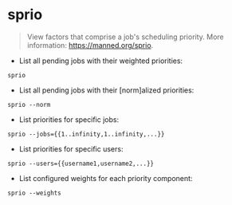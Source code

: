 # sprio

> View factors that comprise a job's scheduling priority.
> More information: <https://manned.org/sprio>.

- List all pending jobs with their weighted priorities:

`sprio`

- List all pending jobs with their [norm]alized priorities:

`sprio --norm`

- List priorities for specific jobs:

`sprio --jobs={{1..infinity,1..infinity,...}}`

- List priorities for specific users:

`sprio --users={{username1,username2,...}}`

- List configured weights for each priority component:

`sprio --weights`
